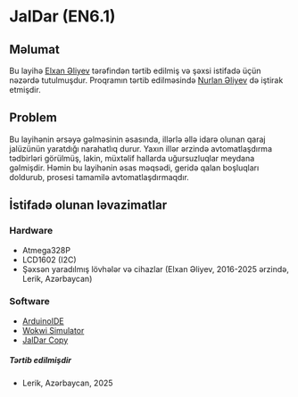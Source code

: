 # JalDar (EN6.1)

## Məlumat
Bu layihə [Elxan Əliyev](https://github.com/elkhan-aliyev) tərəfindən tərtib edilmiş və şəxsi istifadə üçün nəzərdə tutulmuşdur. Proqramın tərtib edilməsində [Nurlan Əliyev](https://github.com/nurlan-aliyev) də iştirak etmişdir. 

## Problem
Bu layihənin ərsəyə gəlməsinin əsasında, illərlə əllə idarə olunan qaraj jalüzünün yaratdığı narahatlıq durur. Yaxın illər ərzində avtomatlaşdırma tədbirləri görülmüş, lakin, müxtəlif hallarda uğursuzluqlar meydana gəlmişdir. Həmin bu layihənin əsas məqsədi, geridə qalan boşluqları doldurub, prosesi tamamilə avtomatlaşdırmaqdır. 

## İstifadə olunan ləvazimatlar 

### Hardware 
- Atmega328P
- LCD1602 (I2C)
- Şəxsən yaradılmış lövhələr və cihazlar (Elxan Əliyev, 2016-2025 ərzində, Lerik, Azərbaycan)

### Software
- [ArduinoIDE](https://www.arduino.cc/en/software)
- [Wokwi Simulator](https://wokwi.com/projects/421055215095632897)
- [JalDar Copy](https://wokwi.com/projects/427241341006610433) 

##### Tərtib edilmişdir
- Lerik, Azərbaycan, 2025
